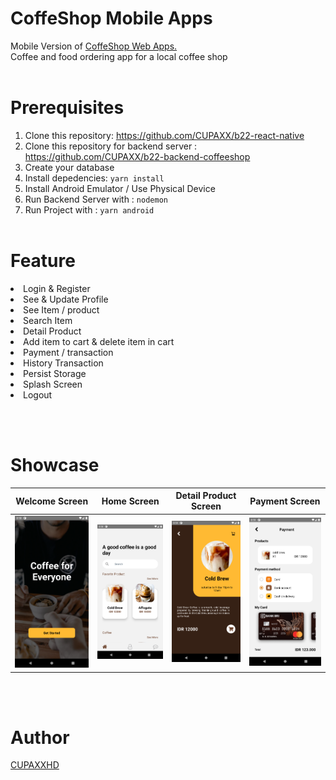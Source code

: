 # CoffeShop Mobile Apps
Mobile Version of <a href="https://github.com/CUPAXX/b22-frontend-coffeshop">CoffeShop Web Apps.</a> </br> Coffee and food ordering app for a local coffee shop
<br> </br>

# Prerequisites
1. Clone this repository: https://github.com/CUPAXX/b22-react-native
2. Clone this repository for backend server : https://github.com/CUPAXX/b22-backend-coffeeshop
3. Create your database
4. Install depedencies:  ```yarn install```
5. Install Android Emulator / Use Physical Device
6. Run Backend Server with :  ``nodemon``
7. Run Project with : ```yarn android```
<br> </br>

# Feature
<li>Login & Register</li>
<li>See & Update Profile</li>
<li>See Item / product</li>
<li>Search Item</li>
<li>Detail Product</li>
<li>Add item to cart & delete item in cart</li>
<li>Payment / transaction</li>
<li>History Transaction</li>
<li>Persist Storage</li>
<li>Splash Screen</li>
<li>Logout</li>

<br> </br>
# Showcase
Welcome Screen | Home Screen | Detail Product Screen | Payment Screen
:-------------------------:|:-------------------------:|:-------------------------:|:-------------------------:
![Welcome Screen](https://github.com/CUPAXX/b22-react-native/blob/master/screenshot/welcome.png?raw=true)  |  ![Home Screen](https://github.com/CUPAXX/b22-react-native/blob/master/screenshot/home.png?raw=true) |  ![Product Detail](https://github.com/CUPAXX/b22-react-native/blob/master/screenshot/detail.png?raw=true) |  ![Payment Screen](https://github.com/CUPAXX/b22-react-native/blob/master/screenshot/payment.png?raw=true)

<br> </br>
# Author
<a href="https://www.instagram.com/xfiqryx/">CUPAXXHD</a>
